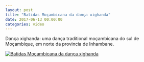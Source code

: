 ```yaml
---
layout: post
title: "Batidas Moçambicana da dança xighanda"
date: 2017-06-13 00:00:00
categories: video
---
```


Dança xighanda: uma dança traditional moçambicana do sul de Moçambique, em norte da provincia de Inhambane.

[![Batidas Moçambicana da dança xighanda](https://img.youtube.com/vi/Sim8PkasWgQ/0.jpg)](https://www.youtube.com/watch?v=Sim8PkasWgQ "Batidas Moçambicana da dança xighanda")
